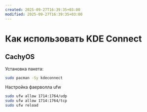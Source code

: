 ```yaml
---
created: 2025-09-27T16:39:35+03:00
modified: 2025-09-27T16:39:35+03:00
---
```


# Как использовать KDE Connect

## CachyOS

Установка пакета:
```bash
sudo pacman -Sy kdeconnect
```

Настройка фаерволла ufw

```bash
sudo ufw allow 1714:1764/udp
sudo ufw allow 1714:1764/tcp
sudo ufw reload
```
